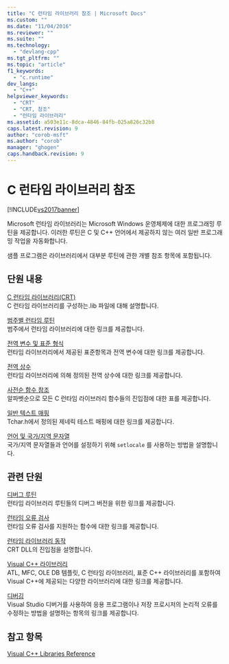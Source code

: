 ```yaml
---
title: "C 런타임 라이브러리 참조 | Microsoft Docs"
ms.custom: ""
ms.date: "11/04/2016"
ms.reviewer: ""
ms.suite: ""
ms.technology: 
  - "devlang-cpp"
ms.tgt_pltfrm: ""
ms.topic: "article"
f1_keywords: 
  - "c.runtime"
dev_langs: 
  - "C++"
helpviewer_keywords: 
  - "CRT"
  - "CRT, 참조"
  - "런타임 라이브러리"
ms.assetid: a503e11c-8dca-4846-84fb-025a826c32b8
caps.latest.revision: 9
author: "corob-msft"
ms.author: "corob"
manager: "ghogen"
caps.handback.revision: 9
---
```

# C 런타임 라이브러리 참조
[!INCLUDE[vs2017banner](../assembler/inline/includes/vs2017banner.md)]

Microsoft 런타임 라이브러리는 Microsoft Windows 운영체제에 대한 프로그래밍 루틴을 제공합니다.  이러한 루틴은 C 및 C\+\+ 언어에서 제공하지 않는 여러 일반 프로그래밍 작업을 자동화합니다.  
  
 샘플 프로그램은 라이브러리에서 대부분 루틴에 관한 개별 참조 항목에 포함됩니다.  
  
## 단원 내용  
 [C 런타임 라이브러리\(CRT\)](../c-runtime-library/crt-library-features.md)  
 C 런타임 라이브러리를 구성하는.lib 파일에 대해 설명합니다.  
  
 [범주별 런타임 루틴](../c-runtime-library/run-time-routines-by-category.md)  
 범주에서 런타임 라이브러리에 대한 링크를 제공합니다.  
  
 [전역 변수 및 표준 형식](../c-runtime-library/global-variables-and-standard-types.md)  
 런타임 라이브러리에서 제공된 표준항목과 전역 변수에 대한 링크를 제공합니다.  
  
 [전역 상수](../c-runtime-library/global-constants.md)  
 런타임 라이브러리에 의해 정의된 전역 상수에 대한 링크를 제공합니다.  
  
 [사전순 함수 참조](../c-runtime-library/reference/crt-alphabetical-function-reference.md)  
 알파벳순으로 모든 C 런타임 라이브러리 함수들의 진입점에 대한 표를 제공합니다.  
  
 [일반 텍스트 매핑](../c-runtime-library/generic-text-mappings.md)  
 Tchar.h에서 정의된 제네릭 테스트 매핑에 대한 링크를 제공합니다.  
  
 [언어 및 국가\/지역 문자열](../c-runtime-library/locale-names-languages-and-country-region-strings.md)  
 국가\/지역 문자열들과 언어를 설정하기 위해 `setlocale` 를 사용하는 방법을 설명합니다.  
  
## 관련 단원  
 [디버그 루틴](../c-runtime-library/debug-routines.md)  
 런타임 라이브러리 루틴들의 디버그 버전을 위한 링크를 제공합니다.  
  
 [런타임 오류 검사](../c-runtime-library/run-time-error-checking.md)  
 런타임 오류 검사를 지원하는 함수에 대한 링크를 제공합니다.  
  
 [런타임 라이브러리 동작](../build/run-time-library-behavior.md)  
 CRT DLL의 진입점을 설명합니다.  
  
 [Visual C\+\+ 라이브러리](http://msdn.microsoft.com/ko-kr/fec23c40-10c0-4857-9cdc-33a3b99b30ae)  
 ATL, MFC, OLE DB 템플릿, C 런타임 라이브러리, 표준 C\+\+ 라이브러리를 포함하여 Visual C\+\+에 제공되는 다양한 라이브러리에 대한 링크를 제공합니다.  
  
 [디버깅](../Topic/Debugging%20in%20Visual%20Studio.md)  
 Visual Studio 디버거를 사용하여 응용 프로그램이나 저장 프로시저의 논리적 오류를 수정하는 방법을 설명하는 항목의 링크를 제공합니다.  
  
## 참고 항목  
 [Visual C\+\+ Libraries Reference](http://msdn.microsoft.com/ko-kr/fec23c40-10c0-4857-9cdc-33a3b99b30ae)